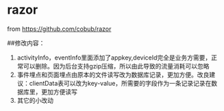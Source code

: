 # razor
from https://github.com/cobub/razor

##修改内容：
1. activityInfo，eventInfo里面添加了appkey,deviceId完全是业务方需要，正常可以删除。因为后台支持gzip压缩，所以由此导致的流量消耗可以忽略
2. 事件埋点和页面埋点由原本的文件读写改为数据库记录，更加方便。改良建议：clientData表可以改为key-value，所需要的字段作为一条记录记录在数据库里，更加方便读写
3. 其它的小改动
